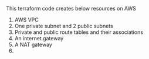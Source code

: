 This terraform code creates below resources on AWS

1. AWS VPC
2. One private subnet and 2 public subnets
3. Private and public route tables and their associations
4. An internet gateway
5. A NAT gateway
6.  